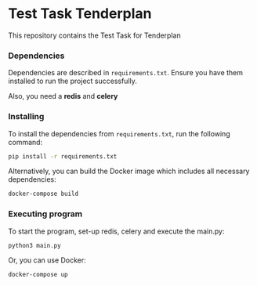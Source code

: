 # Test Task Tenderplan

This repository contains the Test Task for Tenderplan


### Dependencies

Dependencies are described in `requirements.txt`. Ensure you have them installed to run the project successfully.

Also, you need a **redis** and **celery**

### Installing

To install the dependencies from `requirements.txt`, run the following command:

```bash
pip install -r requirements.txt
```

Alternatively, you can build the Docker image which includes all necessary dependencies:

```bash
docker-compose build
```

### Executing program

To start the program, set-up redis, celery and execute the main.py:

```bash
python3 main.py
```
Or, you can use Docker:

```bash
docker-compose up
```

